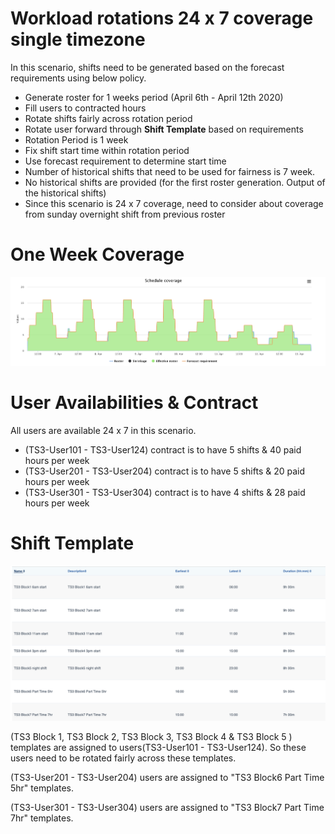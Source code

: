# Workload rotations 24 x 7 coverage single timezone

In this scenario, shifts need to be generated based on the forecast requirements using below policy.

- Generate roster for 1 weeks period (April 6th - April 12th 2020)
- Fill users to contracted hours
- Rotate shifts fairly across rotation period
- Rotate user forward through **Shift Template** based on requirements
- Rotation Period is 1 week
- Fix shift start time within rotation period
- Use forecast requirement to determine start time
- Number of historical shifts that need to be used for fairness is 7 week.
- No historical shifts are provided (for the first roster generation. Output of the historical shifts)
- Since this scenario is 24 x 7 coverage, need to consider about coverage from sunday overnight shift from previous roster

# One Week Coverage
![alt text](./images/Scenario3_OneWeek_Coverage.png)

# User Availabilities & Contract
All users are available 24 x 7 in this scenario.

- (TS3-User101 - TS3-User124) contract is to have 5 shifts & 40 paid hours per week 
- (TS3-User201 - TS3-User204) contract is to have 5 shifts & 20 paid hours per week
- (TS3-User301 - TS3-User304) contract is to have 4 shifts & 28 paid hours per week

# Shift Template
![alt text](./images/Scenario3_Templates.png)

(TS3 Block 1, TS3 Block 2, TS3 Block 3, TS3 Block 4 & TS3 Block 5 ) templates are assigned to users(TS3-User101 - TS3-User124). 
So these users need to be rotated fairly across these templates.

(TS3-User201 - TS3-User204) users are assigned to "TS3 Block6 Part Time 5hr" templates.

(TS3-User301 - TS3-User304) users are assigned to "TS3 Block7 Part Time 7hr" templates.